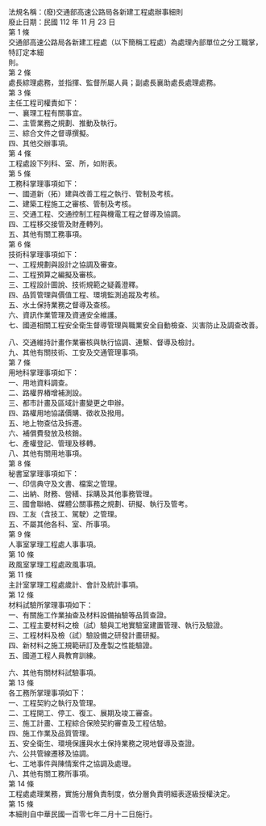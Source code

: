 法規名稱：(廢)交通部高速公路局各新建工程處辦事細則  
廢止日期：民國 112 年 11 月 23 日  
第 1 條  
交通部高速公路局各新建工程處（以下簡稱工程處）為處理內部單位之分工職掌，特訂定本細  
則。  
第 2 條  
處長綜理處務，並指揮、監督所屬人員；副處長襄助處長處理處務。  
第 3 條  
主任工程司權責如下：  
一、襄理工程有關事宜。  
二、主管業務之規劃、推動及執行。  
三、綜合文件之督導撰擬。  
四、其他交辦事項。  
第 4 條  
工程處設下列科、室、所，如附表。  
第 5 條  
工務科掌理事項如下：  
一、國道新（拓）建與改善工程之執行、管制及考核。  
二、建築工程施工之審核、管制及考核。  
三、交通工程、交通控制工程與機電工程之督導及協調。  
四、工程移交接管及財產轉列。  
五、其他有關工務事項。  
第 6 條  
技術科掌理事項如下：  
一、工程規劃與設計之協調及審查。  
二、工程預算之編擬及審核。  
三、工程設計圖說、技術規範之疑義澄釋。  
四、品質管理與價值工程、環境監測追蹤及考核。  
五、水土保持業務之督導及查核。  
六、資訊作業管理及資通安全維護。  
七、國道相關工程安全衛生督導管理與職業安全自動檢查、災害防止及調查改善。  


八、交通維持計畫作業審核與執行協調、連繫、督導及檢討。  
九、其他有關技術、工安及交通管理事項。  
第 7 條  
用地科掌理事項如下：  
一、用地資料調查。  
二、路權界樁增補測設。  
三、都市計畫及區域計畫變更之申辦。  
四、路權用地協議價購、徵收及撥用。  
五、地上物查估及拆遷。  
六、補償費發放及核銷。  
七、產權登記、管理及移轉。  
八、其他有關用地事項。  
第 8 條  
秘書室掌理事項如下：  
一、印信典守及文書、檔案之管理。  
二、出納、財務、營繕、採購及其他事務管理。  
三、國會聯絡、媒體公關事務之規劃、研擬、執行及管考。  
四、工友（含技工、駕駛）之管理。  
五、不屬其他各科、室、所事項。  
第 9 條  
人事室掌理工程處人事事項。  
第 10 條  
政風室掌理工程處政風事項。  
第 11 條  
主計室掌理工程處歲計、會計及統計事項。  
第 12 條  
材料試驗所掌理事項如下：  
一、有關施工作業抽查及材料設備抽驗等品質查證。  
二、工程主要材料之檢（試）驗與工地實驗室建置管理、執行及驗證。  
三、工程材料及檢（試）驗設備之研發計畫研擬。  
四、新材料之施工規範研訂及產製之性能驗證。  
五、國道工程人員教育訓練。  


六、其他有關材料試驗事項。  
第 13 條  
各工務所掌理事項如下：  
一、工程契約之執行及管理。  
二、工程開工、停工、復工、展期及竣工審查。  
三、施工計畫、工程綜合保險契約審查及工程估驗。  
四、施工作業及品質管理。  
五、安全衛生、環境保護與水土保持業務之現地督導及查證。  
六、公共管線遷移及協調。  
七、工地事件與陳情案件之協調及處理。  
八、其他有關工務所事項。  
第 14 條  
工程處處理業務，實施分層負責制度，依分層負責明細表逐級授權決定。  
第 15 條  
本細則自中華民國一百零七年二月十二日施行。  


